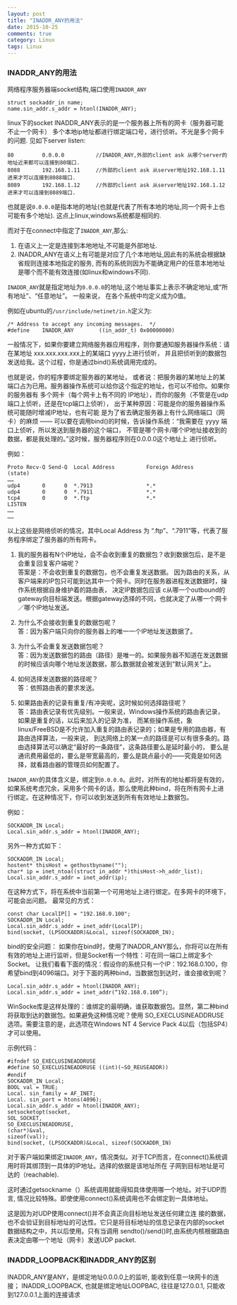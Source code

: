 ```yaml
---
layout: post
title: "INADDR_ANY的用法"
date: 2015-10-25
comments: true
category: Linux
tags: Linux
---
```


### INADDR_ANY的用法

网络程序服务器端socket结构,端口使用`INADDR_ANY`  

```
struct sockaddr_in name;
name.sin_addr.s_addr = htonl(INADDR_ANY);
```

linux下的socket INADDR_ANY表示的是一个服务器上所有的网卡（服务器可能不止一个网卡） 多个本地ip地址都进行绑定端口号，进行侦听。不光是多个网卡的问题. 见如下server listen:

```
80         0.0.0.0          //INADDR_ANY,外部的client ask 从哪个server的地址近来都可以连接到80端口.
8088       192.168.1.11     //外部的client ask 从server地址192.168.1.11进来才可以连接到8088端口.
8089       192.168.1.12     //外部的client ask 从server地址192.168.1.12进来才可以连接到8089端口.
```

也就是说`0.0.0.0`是指本地的地址(也就是代表了所有本地的地址,同一个网卡上也可能有多个地址). 这点上linux,windows系统都是相同的.

而对于在connect中指定了`INADDR_ANY`,那么:  
1. 在语义上一定是连接到本地地址,不可能是外部地址.  
2. INADDR_ANY在语义上有可能是对应了几个本地地址,因此有的系统会根据缺省规则连接本地指定的服务, 而有的系统则因为不能确定用户的任意本地地址是哪个而不能有效连接(如linux和windows不同).

`INADDR_ANY`就是指定地址为`0.0.0.0`的地址,这个地址事实上表示不确定地址,或“所有地址”、“任意地址”。 一般来说， 在各个系统中均定义成为0值。

例如在ubuntu的`/usr/include/netinet/in.h`定义为:  

```
/* Address to accept any incoming messages.  */
#define    INADDR_ANY        ((in_addr_t) 0x00000000)
```

一般情况下，如果你要建立网络服务器应用程序，则你要通知服务器操作系统：请在某地址 xxx.xxx.xxx.xxx上的某端口 yyyy上进行侦听， 并且把侦听到的数据包发送给我。这个过程，你是通过bind()系统调用完成的。  

也就是说，你的程序要绑定服务器的某地址， 或者说：把服务器的某地址上的某端口占为已用。服务器操作系统可以给你这个指定的地址，也可以不给你。如果你的服务器有 多个网卡（每个网卡上有不同的 IP地址），而你的服务（不管是在udp端口上侦听，还是在tcp端口上侦听）， 出于某种原因：可能是你的服务器操作系统可能随时增减IP地址，也有可能 是为了省去确定服务器上有什么网络端口（网卡）的麻烦 —— 可以要在调用bind()的时候，告诉操作系统：“我需要在 yyyy 端口上侦听，所以发送到服务器的这个端口， 不管是哪个网卡/哪个IP地址接收到的数据，都是我处理的。”这时候，服务器程序则在0.0.0.0这个地址上 进行侦听。

例如：

```
Proto Recv-Q Send-Q  Local Address          Foreign Address        (state)
……
udp4       0      0  *.7913                 *.*                    
udp4       0      0  *.7911                 *.*
tcp4       0      0  *.ftp                  *.*                    LISTEN
……
……
```

以上这些是网络侦听的情况，其中Local Address 为 “.ftp”、“.7911”等，代表了服务程序绑定了服务器的所有网卡。

1. 我的服务器有N个IP地址，会不会收到重复的数据包？收到数据包后，是不是会重复回复客户端呢？  
答案是：不会收到重复的数据包，也不会重复发送数据。 因为路由的关系，从客户端来的IP包只可能到达其中一个网卡。同时在服务器进程发送数据时，操作系统根据自身维护着的路由表， 决定IP数据包应该 c从哪一个outbound的gateway向目标端发送。根据gateway选择的不同，也就决定了从哪一个网卡／哪个IP地址发送。

2. 为什么不会接收到重复的数据包呢？  
答：因为客户端只向你的服务器上的唯一一个IP地址发送数据了。

3. 为什么不会重复发送数据包呢？  
答：因为发送数据包的路由（路径）是唯一的。如果服务器不知道在发送数据的时候应该向哪个地址发送数据，那么数据就会被发送到“默认网关”上。

4. 如何选择发送数据的路径呢？  
答：依照路由表的要求发送。

5. 如果路由表的记录有重复/有冲突呢，这时候如何选择路径呢？  
答：路由表记录有优先级别。一般来说，Windows操作系统的路由表记录，如果是重复的话，以后来加入的记录为准， 而某些操作系统，象linux/FreeBSD是不允许加入重复的路由表记录的；如果是专用的路由器，有路由选择算法，一般来说， 到达网络上的某一点的路径是可以有很多条的。路由选择算法可以确定“最好的一条路径”，这条路径要么是延时最小的， 要么是通讯费用最低的，要么是带宽最高的，要么是跳点最小的——究竟是如何选择，就看路由器的管理员如何配置了。

`INADDR_ANY`的具体含义是，绑定到`0.0.0.0`。此时，对所有的地址都将是有效的，如果系统考虑冗余，采用多个网卡的话，那么使用此种bind，将在所有网卡上进行绑定。在这种情况下，你可以收到发送到所有有效地址上数据包。

例如：

```
SOCKADDR_IN Local;
Local.sin_addr.s_addr = htonl(INADDR_ANY);
```

另外一种方式如下：

```
SOCKADDR_IN Local;
hostent* thisHost = gethostbyname("");
char* ip = inet_ntoa((struct in_addr *)thisHost->h_addr_list);
Local.sin_addr.s_addr = inet_addr(ip);
```

在这种方式下，将在系统中当前第一个可用地址上进行绑定。在多网卡的环境下，可能会出问题。
最常见的方式：

```
const char LocalIP[] = "192.168.0.100";
SOCKADDR_IN Local;
Local.sin_addr.s_addr = inet_addr(LocalIP);
bind(socket, (LPSOCKADDR)&Local, sizeof(SOCKADDR_IN);
```

bind的安全问题：
如果你在bind时，使用了INADDR_ANY那么，你将可以在所有有效的地址上进行监听，但是Socket有一个特性：可在同一端口上绑定多个Socket。
让我们看看下面的情况：假设你的系统只有一个IP：192.168.0.100，你希望bind到4096端口。对于下面的两种bind，当数据包到达时，谁会接收到呢？

```
Local.sin_addr.s_addr = htonl(INADDR_ANY);
Local.sin_addr.s_addr = inet_addr(“192.168.0.100”);
```

WinSocke库是这样处理的：谁绑定的最明确，谁获取数据包。显然，第二种bind将获取到达的数据包。如果避免这种情况呢？使用 SO_EXECLUSINEADDRUSE选项。需要注意的是，此选项在Windows NT 4 Service Pack 4以后（包括SP4）才可以使用。

示例代码： 

```
#ifndef SO_EXECLUSINEADDRUSE
#define SO_EXECLUSINEADDRUSE ((int)(~SO_REUSEADDR))
#endif 　　
SOCKADDR_IN Local;
BOOL val = TRUE;
Local. sin_family = AF_INET;
Local. sin_port = htons(4096);
Local.sin_addr.s_addr = htonl(INADDR_ANY);
setsocketopt(socket,
SOL_SOCKET,
SO_EXECLUSINEADDRUSE,
(char*)&val,
sizeof(val));
bind(socket, (LPSOCKADDR)&Local, sizeof(SOCKADDR_IN)
```

对于客户端如果绑定`INADDR_ANY`，情况类似。对于TCP而言，在connect()系统调用时将其绑顶到一具体的IP地址。选择的依据是该地址所在 子网到目标地址是可达的（reachable).   

这时通过getsockname（）系统调用就能得知具体使用哪一个地址。对于UDP而言, 情况比较特殊。即使使用connect()系统调用也不会绑定到一具体地址。  

这是因为对UDP使用connect()并不会真正向目标地址发送任何建立连 接的数据，也不会验证到目标地址的可达性。它只是将目标地址的信息记录在内部的socket数据结构之中，共以后使用。只有当调用 sendto()/send()时,由系统内核根据路由表决定由哪一个地址（网卡）发送UDP packet.

### INADDR_LOOPBACK和INADDR_ANY的区别

INADDR_ANY是ANY，是绑定地址0.0.0.0上的监听, 能收到任意一块网卡的连接； INADDR_LOOPBACK, 也就是绑定地址LOOPBAC, 往往是127.0.0.1, 只能收到127.0.0.1上面的连接请求